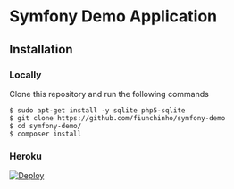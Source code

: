 # Symfony Demo Application

## Installation

### Locally
Clone this repository and run the following commands

```
$ sudo apt-get install -y sqlite php5-sqlite
$ git clone https://github.com/fiunchinho/symfony-demo
$ cd symfony-demo/
$ composer install
```

### Heroku
[![Deploy](https://www.herokucdn.com/deploy/button.png)](https://heroku.com/deploy)